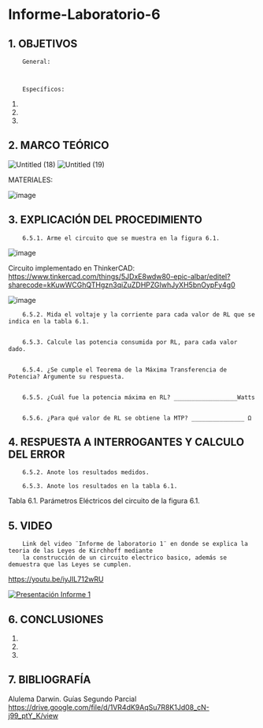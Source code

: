 # Informe-Laboratorio-6

## 1. OBJETIVOS
 
        General: 



        Específicos: 
 
1.  
        
2. 
        
3. 
        

## 2. MARCO TEÓRICO

![Untitled (18)](https://user-images.githubusercontent.com/93396250/149058150-5903c410-fa0a-4166-9e27-777ed826383b.jpg)
![Untitled (19)](https://user-images.githubusercontent.com/93396250/149058152-dc708003-adb2-4f2b-bd23-924a3e807eee.jpg)

MATERIALES:

![image](https://user-images.githubusercontent.com/93396250/149244593-df8482f8-df8f-4146-8768-30268dbbe319.png)

## 3. EXPLICACIÓN DEL PROCEDIMIENTO

        6.5.1. Arme el circuito que se muestra en la figura 6.1.

![image](https://user-images.githubusercontent.com/93396250/149243938-4599a8a6-6727-451c-9709-6be68cf3ded4.png)

Circuito implementado en ThinkerCAD: https://www.tinkercad.com/things/5JDxE8wdw80-epic-albar/editel?sharecode=kKuwWCGhQTHgzn3qiZuZDHPZGIwhJyXH5bnOypFy4g0 

![image](https://user-images.githubusercontent.com/93396250/149244406-e53d155f-c0e4-4df4-b0cd-4f41366a8c65.png)

        6.5.2. Mida el voltaje y la corriente para cada valor de RL que se indica en la tabla 6.1.

        
        6.5.3. Calcule las potencia consumida por RL, para cada valor dado.
        
        
        6.5.4. ¿Se cumple el Teorema de la Máxima Transferencia de Potencia? Argumente su respuesta.


        6.5.5. ¿Cuál fue la potencia máxima en RL? __________________Watts
        
        
        6.5.6. ¿Para qué valor de RL se obtiene la MTP? _______________ Ω
        
        

## 4. RESPUESTA A INTERROGANTES Y CALCULO DEL ERROR

        6.5.2. Anote los resultados medidos.
        
        6.5.3. Anote los resultados en la tabla 6.1.



Tabla 6.1. Parámetros Eléctricos del circuito de la figura 6.1.


## 5. VIDEO

        Link del video ¨Informe de laboratorio 1¨ en donde se explica la teoria de las Leyes de Kirchhoff mediante 
        la construcción de un circuito electrico basico, además se demuestra que las Leyes se cumplen.
 
 https://youtu.be/iyJIL712wRU
 
[![Presentación Informe 1](https://img.youtube.com/vi/iyJIL712wRU/0.jpg)](https://www.youtube.com/watch?v=iyJIL712wRU)

## 6. CONCLUSIONES

   1.
        
   2.  
        
   3. 
        


## 7. BIBLIOGRAFÍA

Alulema Darwin. Guías Segundo Parcial https://drive.google.com/file/d/1VR4dK9AqSu7R8K1Jd08_cN-j99_ptY_K/view
